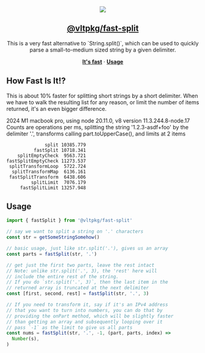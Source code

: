 <section align="center">
    <a href="https://www.vlt.sh">
        <img src="https://github.com/user-attachments/assets/81436c4c-0c01-4200-a041-6de088ffdd67" />
        <h1 align="center">
            <strong>@vltpkg/fast-split</strong>
        </h1>
    </a>
</section>

<p align="center">
    This is a very fast alternative to `String.split()`, which can be
    used to quickly parse a small-to-medium sized string by a given
    delimiter.
</p>

<p align="center">
    <a href="#how-fast-is-it"><strong>It's fast</strong></a>
    ·
    <a href="#usage"><strong>Usage</strong></a>
</p>

## How Fast Is It!?

This is about 10% faster for splitting short strings by a short delimiter.
When we have to walk the resulting list for any reason, or limit the number
of items returned, it's an even bigger difference.

2024 M1 macbook pro, using node 20.11.0, v8 version 11.3.244.8-node.17
Counts are operations per ms, splitting the string '1.2.3-asdf+foo' by the
delimiter '.', transforms calling part.toUpperCase(), and limits at 2 items

```
              split 10385.779
          fastSplit 10718.341
    splitEmptyCheck  9563.721
fastSplitEmptyCheck 11273.537
 splitTransformLoop  5722.724
  splitTransformMap  6136.161
 fastSplitTransform  6438.606
         splitLimit  7076.179
     fastSplitLimit 13257.948
```

## Usage

```js
import { fastSplit } from '@vltpkg/fast-split'

// say we want to split a string on '.' characters
const str = getSomeStringSomehow()

// basic usage, just like str.split('.'), gives us an array
const parts = fastSplit(str, '.')

// get just the first two parts, leave the rest intact
// Note: unlike str.split('.', 3), the 'rest' here will
// include the entire rest of the string.
// If you do `str.split('.', 3)`, then the last item in the
// returned array is truncated at the next delimiter
const [first, second, rest] = fastSplit(str, '.', 3)

// If you need to transform it, say if it's an IPv4 address
// that you want to turn into numbers, you can do that by
// providing the onPart method, which will be slightly faster
// than getting an array and subsequently looping over it
// pass `-1` as the limit to give us all parts
const nums = fastSplit(str, '.', -1, (part, parts, index) =>
  Number(s),
)
```
